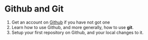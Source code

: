 Github and Git
===

1. Get an account on [Github](http://github.com) if you have not got one
2. Learn how to use Github, and more generally, how to use __git__.
3. Setup your first repository on Github, and your local changes to it.

